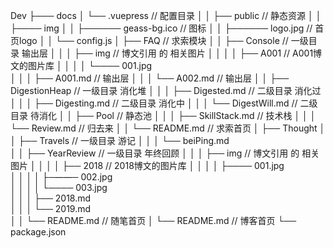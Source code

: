 Dev
├─── docs
│   └── .vuepress   // 配置目录
│   │    ├── public // 静态资源
│   │    ├──── img
│   │    ├────── geass-bg.ico // 图标
│   │    ├────── logo.jpg // 首页logo
│   │    └── config.js
│   ├── FAQ // 求索模块
│   │    ├── Console    // 一级目录 输出层
│   │    │      ├── img    // 博文引用 的 相关图片
│   │    │      │   ├── A001    // A001博文的图片库
│   │    │      │   └──── 001.jpg   
│   │    │      ├── A001.md    // 输出层
│   │    │      └── A002.md    // 输出层
│   │    ├── DigestionHeap // 一级目录 消化堆
│   │    │      ├── Digested.md    // 二级目录 消化过
│   │    │      ├── Digesting.md    // 二级目录 消化中
│   │    │      └── DigestWill.md    // 二级目录 待消化
│   │    ├── Pool // 静态池
│   │    │      ├── SkillStack.md    // 技术栈
│   │    │      └── Review.md    // 归去来
│   │    └── README.md  // 求索首页
│   ├── Thought
│   │    ├── Travels    // 一级目录 游记
│   │    │      └── beiPing.md   
│   │    ├── YearReview // 一级目录 年终回顾
│   │    │      ├── img    // 博文引用 的 相关图片
│   │    │      │   ├── 2018    // 2018博文的图片库
│   │    │      │   ├──── 001.jpg   
│   │    │      │   ├─——─ 002.jpg   
│   │    │      │   └──── 003.jpg   
│   │    │      ├── 2018.md    
│   │    │      └── 2019.md   
│   │    └── README.md  // 随笔首页
│   └── README.md   // 博客首页
└── package.json